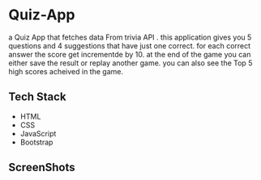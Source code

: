 # Quiz-App
a Quiz App that fetches data From trivia API .
this application gives you 5 questions and 4 suggestions that have just one correct.
for each correct answer the score get incrementde by 10.
at the end of the game you can either save the result or replay another game.
you can also see the Top 5 high scores acheived in the game.

## Tech Stack
- HTML 
- CSS 
- JavaScript
- Bootstrap

## ScreenShots


